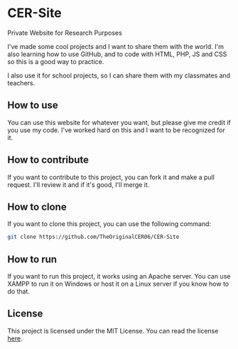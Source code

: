# CER-Site
Private Website for Research Purposes

I've made some cool projects and I want to share them with the world. I'm also learning how to use GitHub, and to code with HTML, PHP, JS and CSS so this is a good way to practice.

I also use it for school projects, so I can share them with my classmates and teachers.

## How to use
You can use this website for whatever you want, but please give me credit if you use my code. I've worked hard on this and I want to be recognized for it.

## How to contribute
If you want to contribute to this project, you can fork it and make a pull request. I'll review it and if it's good, I'll merge it.

## How to clone
If you want to clone this project, you can use the following command:
```bash
git clone https://github.com/TheOriginalCER06/CER-Site
```

## How to run
If you want to run this project, it works using an Apache server. You can use XAMPP to run it on Windows or host it on a Linux server if you know how to do that.

## License
This project is licensed under the MIT License.
You can read the license [here](LICENSE).